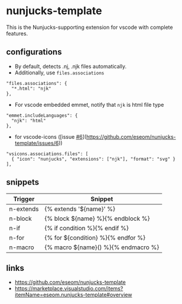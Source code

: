 # nunjucks-template

This is the Nunjucks-supporting extension for vscode with complete features.

## configurations

- By default, detects .nj, .njk files automatically.
- Additionally, use `files.associations`
```
"files.associations": {
  "*.html": "njk"
},
```
- For vscode embedded emmet, notify that `njk` is html file type

```
"emmet.includeLanguages": {
  "njk": "html"
},
```

- for vscode-icons ([issue [#6](https://github.com/eseom/nunjucks-template/issues/6)](https://github.com/eseom/nunjucks-template/issues/6))
```
"vsicons.associations.files": [
  { "icon": "nunjucks", "extensions": ["njk"], "format": "svg" }
],
```

## snippets

| Trigger        | Snippet                              |
|----------------|--------------------------------------|
| n-extends      | {% extends '${name}' %}              |
| n-block        | {% block ${name} %}{% endblock %}    |
| n-if           | {% if condition %}{% endif %}        |
| n-for          | {% for ${condition} %}{% endfor %}   |
| n-macro        | {% macro ${name}() %}{% endmacro %}  |

## links

- https://github.com/eseom/nunjucks-template
- https://marketplace.visualstudio.com/items?itemName=eseom.nunjucks-template#overview
